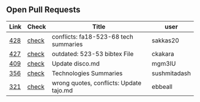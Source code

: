 ## Open Pull Requests

| Link | Check | Title | user |
| --- | --- | --- | --- |
| [428](https://github.com/cloudmesh/technologies/pull/428) | [check](https://github.com/cloudmesh/technologies/pull/428/checks) | conflicts:  fa18-523-68 tech summaries | sakkas20 |
| [427](https://github.com/cloudmesh/technologies/pull/427) | [check](https://github.com/cloudmesh/technologies/pull/427/checks) | outdated: 523-53 bibtex File | ckakara |
| [409](https://github.com/cloudmesh/technologies/pull/409) | [check](https://github.com/cloudmesh/technologies/pull/409/checks) | Update disco.md | mgm3IU |
| [356](https://github.com/cloudmesh/technologies/pull/356) | [check](https://github.com/cloudmesh/technologies/pull/356/checks) | Technologies Summaries | sushmitadash |
| [321](https://github.com/cloudmesh/technologies/pull/321) | [check](https://github.com/cloudmesh/technologies/pull/321/checks) | wrong quotes, conflicts: Update tajo.md | ebbeall |

